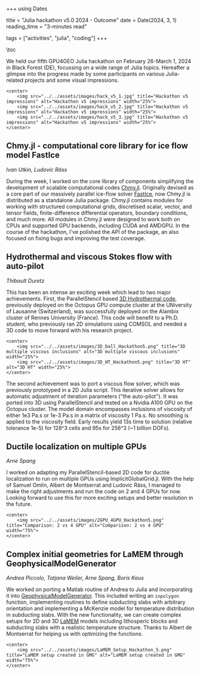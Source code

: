 +++
using Dates

title = "Julia hackathon v5.0 2024 - Outcome"
date = Date(2024, 3, 1)
reading_time = "3-minutes read"

tags = ["activities", "julia", "coding"]
+++

\toc

We held our fifth GPU4GEO Julia hackathon on February 26-March 1, 2024 in Black Forest (DE), focussing on a wide range of Julia topics. Hereafter a glimpse into the progress made by some participants on various Julia-related projects and some visual impressions.

~~~
<center>
    <img src="../../assets/images/hack_v5_1.jpg" title="Hackathon v5 impressions" alt="Hackathon v5 impressions" width="25%">
    <img src="../../assets/images/hack_v5_2.jpg" title="Hackathon v5 impressions" alt="Hackathon v5 impressions" width="25%">
    <img src="../../assets/images/hack_v5_3.jpg" title="Hackathon v5 impressions" alt="Hackathon v5 impressions" width="25%">
</center>
~~~

## Chmy.jl - computational core library for ice flow model FastIce
*Ivan Utkin, Ludovic Räss*

During the week, I worked on the core library of components simplifying the development of scalable computational codes [Chmy.jl](https://github.com/PTsolvers/Chmy.jl). Originally devised as a core part of our massively parallel ice-flow solver [FastIce](https://github.com/PTsolvers/FastIce.jl), now Chmy.jl is distributed as a standalone Julia package. Chmy.jl contains modules for working with structured computational grids, discretised scalar, vector, and tensor fields, finite-difference differential operators, boundary conditions, and much more. All modules in Chmy.jl were designed to work both on CPUs and supported GPU backends, including CUDA and AMDGPU. In the course of the hackathon, I've polished the API of the package, an also focused on fixing bugs and improving the test coverage.

## Hydrothermal and viscous Stokes flow with auto-pilot
*Thibault Duretz*

This has been an intense an exciting week which lead to two major achievements. First, the ParallelStencil based [3D Hydrothermal code](https://github.com/tduretz/HydroThermal3D), previously deployed on the Octopus GPU compute cluster at the UNiversity of Lausanne (Switzerland), was successfully deployed on the Alambix cluster of Rennes University (France). This code will benefit to a Ph.D. student, who previously ran 2D simulations using COMSOL and needed a 3D code to move forward with his research project.

~~~
<center>
    <img src="../../assets/images/3D_ball_Hackathon5.png" title="3D multiple viscous inclusions" alt="3D multiple viscous inclusions" width="25%">
    <img src="../../assets/images/3D_HT_Hackathon5.png" title="3D HT" alt="3D HT" width="25%">
</center>
~~~

The second achievement was to port a viscous flow solver, which was previously prototyped in a 2D Julia script. This iterative solver allows for automatic adjustment of iteration parameters ("the auto-pilot"). It was ported into 3D using ParallelStencil and tested on a Nvidia A100 GPU on the Octopus cluster. The model domain encompasses inclusions of viscosity of either 1e3 Pa.s or 1e-3 Pa.s in a matrix of viscosity 1 Pa.s. No smoothing is applied to the viscosity field. Early results yield 13s time to solution (relative tolerance 1e-5) for 128^3 cells and 95s for 256^3 (~1 billion DOFs).

## Ductile localization on multiple GPUs
*Arne Spang*

I worked on adapting my ParallelStencil-based 2D code for ductile localization to run on multiple GPUs using ImplicitGlobalGrid.jl. With the help of Samuel Omlin, Albert de Montserrat and Ludovic Räss, I managed to make the right adjustments and run the code on 2 and 4 GPUs for now. Looking forward to use this for more exciting setups and better resolution in the future.

~~~
<center>
    <img src="../../assets/images/2GPU_4GPU_Hackathon5.png" title="Comparison: 2 vs 4 GPU" alt="Comparison: 2 vs 4 GPU" width="75%">
</center>
~~~

## Complex initial geometries for LaMEM through GeophysicalModelGenerator
*Andrea Piccolo, Tatjana Weiler, Arne Spang, Boris Kaus*

We worked on porting a Matlab routine of Andrea to Julia and incorporating it into [GeophysicalModelGenerator](https://github.com/JuliaGeodynamics/GeophysicalModelGenerator.jl). This included writing an `inpolygon` function, implementing routines to define subducting slabs with arbitrary orientation and implementing a McKenzie model for temperature distribution in subducting slabs. With the new functionality, we can create complex setups for 2D and 3D [LaMEM](https://github.com/UniMainzGeo/LaMEM/) models including lithosperic blocks and subducting slabs with a realistic temperature structure. Thanks to Albert de Montserrat for helping us with optimizing the functions.

~~~
<center>
    <img src="../../assets/images/LaMEM_Setup_Hackathon_5.png" title="LaMEM setup created in GMG" alt="LaMEM setup created in GMG" width="75%">
</center>
~~~
